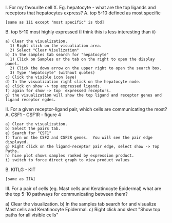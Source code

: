 I. For my favourite cell X. Eg. hepatocyte - what are the top ligands and receptors that hepatocytes express?
  A. top 5-10 defined as most specific

    [same as 1ii except "most specific" is tbd]

  B. top 5-10 most highly expressed (I think this is less interesting than ii)

    a) Clear the visualization.
      1) Right click on the visualiation area.
      2) Select "Clear Visulization"
    b) In the samples tab search for "hepatocyte"
      1) Click on Samples or the tab on the right to open the display panel.
      2) Click the down arrow on the upper right to open the search box.
      3) Type "hepatocyte" (without quotes)
    c) Click the visible icon (eye)
    d) In the visualization right click on the hepatocyte node.
    e) click on show -> top expressed ligands.
    f) again for show -> top  expressed receptors.
    g) the visualization will show the top ligand and receptor genes and  ligand receptor egdes.

II. For a given receptor-ligand pair, which cells are communicating the most?
  A. CSF1 - CSF1R - figure 4

    a) Clear the visualization.
    b) Select the pairs tab.
    e) Search for "CSF1"
    f) Turn on the CSF2 and CSF2R genes.  You will see the pair edge displayed.
    g) Right click on the ligand-receptor pair edge, select show -> Top Paths.
    h) hive plot shows samples ranked by expression product.
    i) switch to force direct graph to view product values

  B. KITLG - KIT

    [same as IIA]

III. For a pair of cells (eg. Mast cells and Keratinocyte Epidermal) what are the top 5-10 pathways for communicating between them?

  a) Clear the visualization.
  b) In the samples tab search for and visualize Mast cells and Keratinocyte Epidermal.
  c) Right click and slect "Show top paths for all visible cells"
